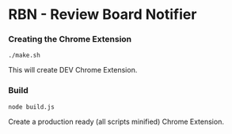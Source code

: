 RBN - Review Board Notifier
============================

### Creating the Chrome Extension

`./make.sh`

This will create DEV Chrome Extension.

### Build

`node build.js`

Create a production ready (all scripts minified) Chrome Extension.
